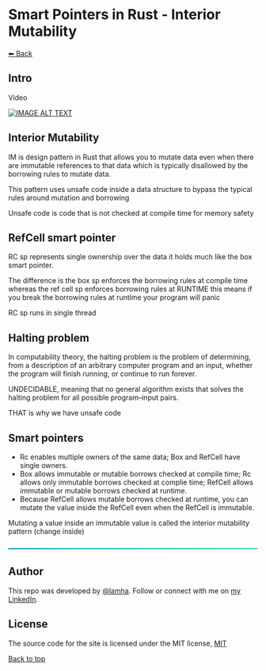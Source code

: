 # Smart Pointers in Rust - Interior Mutability

[⬅ Back](../README.md)

## Intro 
Video 

<div>
  <a href="https://www.youtube.com/watch?v=77aRH6YBKyY"><img src="https://img.youtube.com/vi/77aRH6YBKyY/0.jpg" alt="IMAGE ALT TEXT"></a>
</div>


## Interior Mutability 
IM is design pattern in Rust that allows you to mutate data even when there are immutable references to that data which is typically disallowed by the borrowing rules to mutate data.

This pattern uses unsafe code inside a data structure to bypass the typical rules around mutation and borrowing 

Unsafe code is code that is not checked at compile time for memory safety 

## RefCell smart pointer 
RC sp represents single ownership over the data it holds much like the box smart pointer.

The difference is the box sp enforces the borrowing rules at compile time whereas the ref cell sp enforces borrowing rules at RUNTIME this means if you break the borrowing rules at runtime your program will panic 

RC sp runs in single thread 

## Halting problem 
In computability theory, the halting problem is the problem of determining, from a description of an arbitrary computer program and an input, whether the program will finish running, or continue to run forever.

UNDECIDABLE, meaning that no general algorithm exists that solves the halting problem for all possible program–input pairs.

THAT is why we have unsafe code 


## Smart pointers 

- Rc<T> enables multiple owners of the same data; Box<T> and RefCell<T> have single owners.
- Box<T> allows immutable or mutable borrows checked at compile time; Rc<T> allows only immutable borrows checked at complie time; RefCell<T> allows immutable or mutable borrows checked at runtime.
- Because RefCell<T> allows mutable borrows checked at runtime, you can mutate the value inside the RefCell<T> even when the RefCell<T> is immutable.


Mutating a value inside an immutable value is called the interior mutability pattern (change inside)




<p><img type="separator" height=8px width="100%" src="https://github.com/HaLamUs/nft-drop/blob/main/assets/aqua.png"></p>

## Author

This repo was developed by [@lamha](https://github.com/HaLamUs). 
Follow or connect with me on [my LinkedIn](https://www.linkedin.com/in/lamhacs). 

## License
The source code for the site is licensed under the MIT license, [MIT](https://opensource.org/license/mit/)

 <a href="#top">Back to top</a>